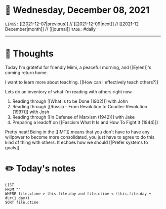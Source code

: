 # 📅 Wednesday, December 08, 2021
`LINKS:` [[2021-12-07|previous]] // [[2021-12-09|next]] // [[2021-12 December|month]] // [[journal]] 
`TAGS:` #daily

---

# 💭 Thoughts
Today I'm grateful for friendly Mimi, a peaceful morning, and [[Eylen]]'s coming return home. 

I want to learn more about teaching. [[How can I effectively teach others?]]

Lets do an inventory of what I'm reading with others right now. 
1. Reading through [[What is to be Done (1902)]] with John
2. Reading through [[Russia - From Revolution to Counter-Revolution (1997)]] with Josh
3. Reading through [[In Defense of Marxism (1942)]] with Jake
4. Preparing a leadoff on [[Fascism What It Is and How To Fight It (1944)]] 

Pretty neat! Being in the [[IMT]] means that you don't have to have any willpower to become more consolidated, you just have to agree to do this kind of thing with others. It echoes how we should [[Prefer systems to goals]]. 

# ✏️ Today's notes
```dataview
LIST 
FROM ""
WHERE file.ctime > this.file.day and file.ctime < (this.file.day + dur(1 day))
SORT file.ctime
```
